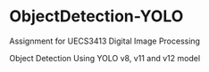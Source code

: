 # ObjectDetection-YOLO
Assignment for UECS3413 Digital Image Processing

Object Detection Using YOLO v8, v11 and v12 model
